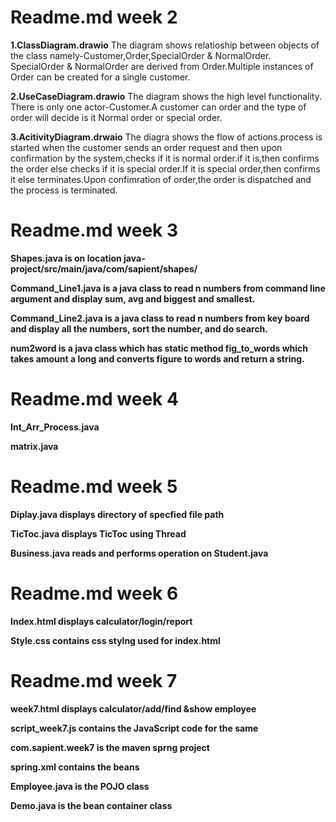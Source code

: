 # Readme.md week 2

**1.ClassDiagram.drawio**
The diagram shows relatioship between objects of the class namely-Customer,Order,SpecialOrder & NormalOrder.
SpecialOrder & NormalOrder are derived from Order.Multiple instances of Order can be created for a single customer.

**2.UseCaseDiagram.drawio**
The diagram shows the high level functionality.
There is only one actor-Customer.A customer can order and the type of order will decide is it Normal order or special order.

**3.AcitivityDiagram.drwaio**
The diagra shows the flow of actions.process is started when the customer sends an order request and then upon confirmation by the system,checks if it is normal order.if it is,then confirms the order else checks if it is special order.If it is special order,then confirms it else  terminates.Upon confimration of order,the order is dispatched and the process is terminated.
# Readme.md week 3

**Shapes.java is on location java-project/src/main/java/com/sapient/shapes/**

**Command_Line1.java is a java class to read n numbers from command line argument and display sum, avg and biggest and smallest.**

**Command_Line2.java is a java class  to read n numbers from key board and display all the numbers, sort the number, and do  search.**

**num2word is a java class which has static method fig_to_words  which takes amount a long and converts figure to words and return a string.**

# Readme.md week 4

**Int_Arr_Process.java**

**matrix.java**

# Readme.md week 5

**Diplay.java displays directory of specfied file path**

**TicToc.java displays TicToc using Thread**

**Business.java reads and performs operation on Student.java**

# Readme.md week 6

**Index.html displays calculator/login/report**

**Style.css contains css stylng used for index.html**

# Readme.md week 7

**week7.html displays calculator/add/find &show employee**

**script_week7.js contains the JavaScript code for the same**

**com.sapient.week7 is the maven sprng project**

**spring.xml contains the beans**

**Employee.java is the POJO class**

**Demo.java is the bean container class**



